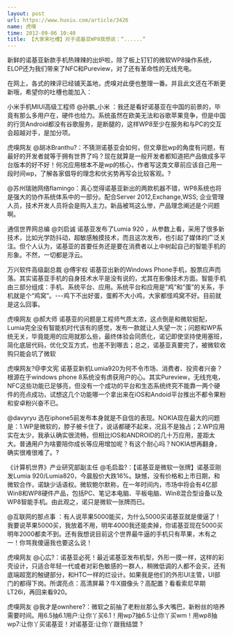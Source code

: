 ```yaml
---
layout: post
url: https://www.huxiu.com/article/3426
name: 虎嗅
time: 2012-09-06 10:40
title: 【大家来吐槽】对于诺基亚WP8我想说：“......”
---
```

新鲜的诺基亚新款手机热辣辣的出炉啦，除了板上钉钉的微软WP8操作系统，ELOP还为我们带来了NFC和Pureview，对了还有革命性的无线充电。

在网上，各式的辣评已经铺天盖地，虎嗅对此便也整理一番。并且此文还在不断更新哦，希望你的吐槽也能加入：

小米手机MIUI高级工程师 @孙鹏_小米 ：我还是看好诺基亚在中国的前景的，毕竟有那么多用户在，硬件也给力。系统虽然在欧美无法和谷歌苹果竞争，但是中国的行货Android都没有谷歌服务，是断腿的，这样WP8至少在服务和与PC的交互会超越对手，是加分项。

虎嗅网友 @胡冰Branthu?：不猜测诺基亚会如何，但文章批wp的角度有问题，有最好的开发者就等于拥有世界了吗？现在就算是一般开发者都知道把产品做成多平台版本的好不好！何况应用根本不是wp的核心，作者写这类文章前应该自己用一段时间wp，了解各家倡导的理念和优劣势再写会比较客观。?

@苏州瑞驰网络flamingo：真心觉得诺基亚新出的两款机器不错，WP8系统也将是强大的协作系统体系中的一部分。配合Server 2012,Exchange,WSS; 企业管理人员，技术开发人员将会是购入主力。新品被骂这么惨，产品理念阐述是个问题啊。

通信世界网总编 @刘启诚 诺基亚发布了Lumia 920 ，从参数上看，采用了很多新技术，比如光学防抖动，超敏感触摸技术，而且这次发布，也引起了媒体的广泛关注。但个人认为，诺基亚的首要任务还是要在消费者以上中树起自己的智能手机的形象。不然，一切都是浮云。

万兴软件高级副总裁 @傅宇权 诺基亚出新的Windows Phone手机，股票应声而落。其实诺基亚手机的自身技术水平是没有说的，尤其在影像技术方面。智能手机由三部分组成：手机、系统平台、应用。系统平台和应用是“鸡”和“蛋”的关系，手机就是个“鸡窝”。---鸡下不出好蛋，蛋孵不大小鸡，大家都怪鸡窝不好。目前就是这么回事。

虎嗅网友 @郝大师 诺基亚的问题是工程师气质太浓，这点倒是和微软挺配，Lumia完全没有智能机时代该有的感觉，发布一款就让人失望一次；问题和WP系统无关，毕竟能用的应用就那么些，最终体验会同质化，诺记即使坚持使用塞班，简化底层代码，优化交互方式，也差不到哪去；总之，诺基亚真要完了，被微软收购只能会坑了微软

虎嗅网友?@李文宪 诺基亚新机Lumia920为何不令市场、消费者、投资者兴奋？根源在于windows phone 8系统没有虏获用户的心。其实Pureview，无线充电，NFC这些功能已足够亮，但没有一个成功的平台和生态系统终究不能靠一两个硬件的亮点成功，试想这几个功能哪一个拿出来在iOS和Andoid平台推出不都令果粉和安卓粉兴奋不已。

@davyryu 选在iphone5前发布本身就是不自信的表现。NOKIA现在最大的问题是：1.WP是微软的，脖子被卡住了，说话都硬不起来，况且不是独占；2.WP应用实在太少，我承认确实很流畅，但相比IOS和ANDROID的几十万应用，差距太大。普通用户为啥要陪你成长等应用增加呢？有这个耐心吗？NOKIA想再翻身，确实很难很难了。?

《计算机世界》产业研究部副主任 @毛启盈?：【诺基亚是微软一张牌】诺基亚刚发Lumia 920/Lumia820，今晨股价大跌16%。缺憾，没有价格和上市日期，和微软合作，诺缺少话语权。微软鲍尔默称，在一年时间内，市场中将会有4亿部Win8和WP8硬件产品，包括PC、笔记本电脑、平板电脑、Win8混合型设备以及WP8智能手机。由此观之，诺只是微软一张牌而已。

@互联网的那点事 ：有人说苹果5000能买，为什么5000买诺基亚就是傻逼了！我要说苹果5000买，我放着不用，明年4000我还能卖掉，你诺基亚现在5000买明年2000都卖不到。还有我想说目前这个世界最牛逼的手机只有苹果，木有之一！你骂我傻逼我也要这么说！

虎嗅网友 @心広?：诺基亚必死！最近诺基亚发布机型，外形一摸一样，这样的彩壳设计，只适合年轻一代或者对彩色敏感的一群人，稍微低调的人都不会买，还有底端超宽的触键部分，和HTC一样的烂设计。如果我是他们的外形UI主管，UI部门的都得下岗。所谓亮点：高清屏幕？牛X摄像头？高配置？看看索尼早期LT26i，再回来看920。

虎嗅网友 @我才是ownhere?：微软之前抽了老粉丝那么多大嘴巴，新粉丝的培养需要时间。用6.5抽6.1用户:让你丫买6.1！用wp7抽6.5:让你丫买wm！用wp8抽wp7:让你丫买诺基亚！对诺基亚:让你丫跟我结盟 ?

